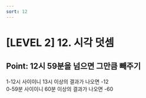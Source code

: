 ```yaml
---
sort: 12
---
```


# [LEVEL 2] 12. 시각 덧셈


## Point: 12시 59분을 넘으면 그만큼 빼주기

1-12시 사이이니 13시 이상의 결과가 나오면 -12    
0-59분 사이이니 60분 이상의 결과가 나오면 -60
